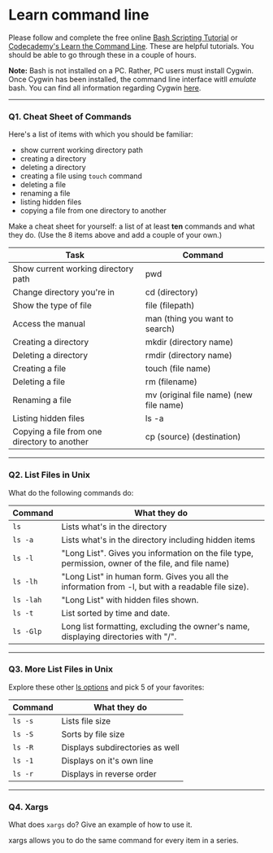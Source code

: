 # Learn command line

Please follow and complete the free online [Bash Scripting Tutorial](https://ryanstutorials.net/bash-scripting-tutorial/) or [Codecademy's Learn the Command Line](https://www.codecademy.com/learn/learn-the-command-line). These are helpful tutorials. You should be able to go through these in a couple of hours.

**Note:** Bash is not installed on a PC. Rather, PC users must install Cygwin. Once Cygwin has been installed, the command line interface witll _emulate_ bash. You can find all information regarding Cygwin [here](https://www.cygwin.com/).

---

### Q1.  Cheat Sheet of Commands  

Here's a list of items with which you should be familiar:  
* show current working directory path
* creating a directory
* deleting a directory
* creating a file using `touch` command
* deleting a file
* renaming a file
* listing hidden files
* copying a file from one directory to another

Make a cheat sheet for yourself: a list of at least **ten** commands and what they do.  (Use the 8 items above and add a couple of your own.)  

**Task** | **Command**
--- | ---
Show current working directory path | pwd
Change directory you're in | cd (directory)
Show the type of file | file (filepath)
Access the manual | man (thing you want to search)
Creating a directory | mkdir (directory name)
Deleting a directory | rmdir (directory name)
Creating a file | touch (file name)
Deleting a file | rm (filename)
Renaming a file | mv (original file name) (new file name)
Listing hidden files | ls -a
Copying a file from one directory to another | cp (source) (destination)

---

### Q2.  List Files in Unix   

What do the following commands do:  

**Command** | **What they do**
--- | ---
`ls`  | Lists what's in the directory
`ls -a`  | Lists what's in the directory including hidden items
`ls -l`  | "Long List". Gives you information on the file type, permission, owner of the file, and file name)
`ls -lh`  | "Long List" in human form. Gives you all the information from -l, but with a readable file size). 
`ls -lah`  | "Long List" with hidden files shown.
`ls -t`  | List sorted by time and date. 
`ls -Glp` | Long list formatting, excluding the owner's name, displaying directories with "/". 


---

### Q3.  More List Files in Unix  

Explore these other [ls options](http://www.techonthenet.com/unix/basic/ls.php) and pick 5 of your favorites:

**Command** | **What they do**
--- | ---
`ls -s`  | Lists file size
`ls -S`  | Sorts by file size
`ls -R`  | Displays subdirectories as well
`ls -1`  | Displays on it's own line
`ls -r`  | Displays in reverse order

---

### Q4.  Xargs   

What does `xargs` do? Give an example of how to use it.

xargs allows you to do the same command for every item in a series. 

 


